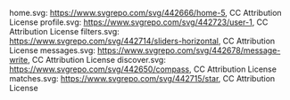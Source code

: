 <!-- home.svg: https://www.svgrepo.com/svg/448472/home, MLP license -->
<!-- profile.svg: https://www.svgrepo.com/svg/318358/profile, GPL license -->
<!-- messages.svg: https://www.svgrepo.com/svg/360571/messages, MIT license -->
<!-- filters.svg: https://www.svgrepo.com/svg/316092/filters-2, CC Attribution License -->
<!-- discover.svg: https://www.svgrepo.com/svg/423621/discover, CC Attribution License -->
<!-- matches.svg: https://www.svgrepo.com/svg/423593/emoji-normal, CC Attribution License -->

home.svg: https://www.svgrepo.com/svg/442666/home-5, CC Attribution License
profile.svg: https://www.svgrepo.com/svg/442723/user-1, CC Attribution License
filters.svg: https://www.svgrepo.com/svg/442714/sliders-horizontal, CC Attribution License
messages.svg: https://www.svgrepo.com/svg/442678/message-write, CC Attribution License
discover.svg: https://www.svgrepo.com/svg/442650/compass, CC Attribution License
matches.svg: https://www.svgrepo.com/svg/442715/star, CC Attribution License
